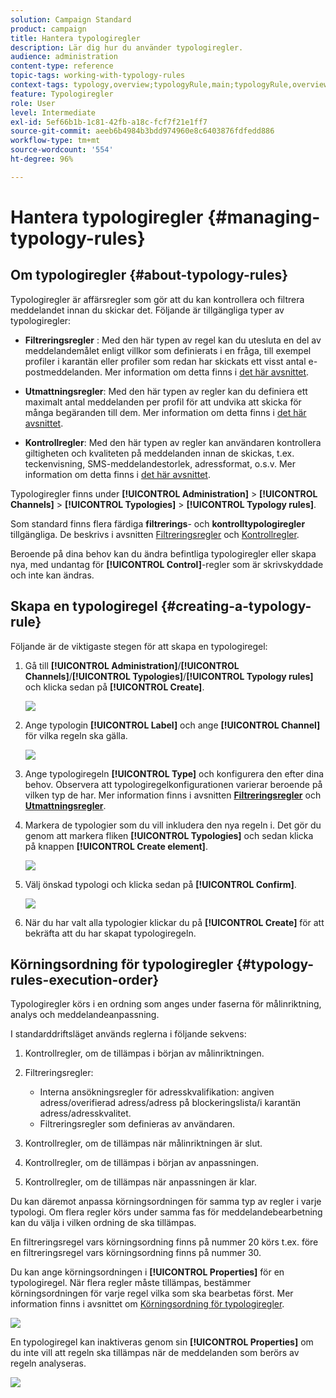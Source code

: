 ```yaml
---
solution: Campaign Standard
product: campaign
title: Hantera typologiregler
description: Lär dig hur du använder typologiregler.
audience: administration
content-type: reference
topic-tags: working-with-typology-rules
context-tags: typology,overview;typologyRule,main;typologyRule,overview
feature: Typologiregler
role: User
level: Intermediate
exl-id: 5ef66b1b-1c81-42fb-a18c-fcf7f21e1ff7
source-git-commit: aeeb6b4984b3bdd974960e8c6403876fdfedd886
workflow-type: tm+mt
source-wordcount: '554'
ht-degree: 96%

---
```


# Hantera typologiregler {#managing-typology-rules}

## Om typologiregler {#about-typology-rules}

Typologiregler är affärsregler som gör att du kan kontrollera och filtrera meddelandet innan du skickar det. Följande är tillgängliga typer av typologiregler:

* **Filtreringsregler** : Med den här typen av regel kan du utesluta en del av meddelandemålet enligt villkor som definierats i en fråga, till exempel profiler i karantän eller profiler som redan har skickats ett visst antal e-postmeddelanden. Mer information om detta finns i [det här avsnittet](../../sending/using/filtering-rules.md).

* **Utmattningsregler**: Med den här typen av regler kan du definiera ett maximalt antal meddelanden per profil för att undvika att skicka för många begäranden till dem. Mer information om detta finns i [det här avsnittet](../../sending/using/fatigue-rules.md).

* **Kontrollregler**: Med den här typen av regler kan användaren kontrollera giltigheten och kvaliteten på meddelanden innan de skickas, t.ex. teckenvisning, SMS-meddelandestorlek, adressformat, o.s.v. Mer information om detta finns i [det här avsnittet](../../sending/using/control-rules.md).

Typologiregler finns under **[!UICONTROL Administration]** > **[!UICONTROL Channels]** > **[!UICONTROL Typologies]** > **[!UICONTROL Typology rules]**.

Som standard finns flera färdiga **filtrerings**- och **kontrolltypologiregler** tillgängliga. De beskrivs i avsnitten [Filtreringsregler](../../sending/using/fatigue-rules.md) och [Kontrollregler](../../sending/using/control-rules.md).

Beroende på dina behov kan du ändra befintliga typologiregler eller skapa nya, med undantag för **[!UICONTROL Control]**-regler som är skrivskyddade och inte kan ändras.

## Skapa en typologiregel {#creating-a-typology-rule}

Följande är de viktigaste stegen för att skapa en typologiregel:

1. Gå till **[!UICONTROL Administration]**/**[!UICONTROL Channels]**/**[!UICONTROL Typologies]**/**[!UICONTROL Typology rules]** och klicka sedan på **[!UICONTROL Create]**.

   ![](assets/typology_create-rule.png)

1. Ange typologin **[!UICONTROL Label]** och ange **[!UICONTROL Channel]** för vilka regeln ska gälla.

   ![](assets/typology-rule-label.png)

1. Ange typologiregeln **[!UICONTROL Type]** och konfigurera den efter dina behov. Observera att typologiregelkonfigurationen varierar beroende på vilken typ de har. Mer information finns i avsnitten **[Filtreringsregler](../../sending/using/filtering-rules.md)** och **[Utmattningsregler](../../sending/using/fatigue-rules.md)**.

1. Markera de typologier som du vill inkludera den nya regeln i. Det gör du genom att markera fliken **[!UICONTROL Typologies]** och sedan klicka på knappen **[!UICONTROL Create element]**.

   ![](assets/typology-typologies-tab.png)

1. Välj önskad typologi och klicka sedan på **[!UICONTROL Confirm]**.

   ![](assets/typology-link.png)

1. När du har valt alla typologier klickar du på **[!UICONTROL Create]** för att bekräfta att du har skapat typologiregeln.

## Körningsordning för typologiregler {#typology-rules-execution-order}

Typologiregler körs i en ordning som anges under faserna för målinriktning, analys och meddelandeanpassning.

I standarddriftsläget används reglerna i följande sekvens:

1. Kontrollregler, om de tillämpas i början av målinriktningen.
1. Filtreringsregler:

   * Interna ansökningsregler för adresskvalifikation: angiven adress/overifierad adress/adress på blockeringslista/i karantän adress/adresskvalitet.
   * Filtreringsregler som definieras av användaren.

1. Kontrollregler, om de tillämpas när målinriktningen är slut.
1. Kontrollregler, om de tillämpas i början av anpassningen.
1. Kontrollregler, om de tillämpas när anpassningen är klar.

Du kan däremot anpassa körningsordningen för samma typ av regler i varje typologi. Om flera regler körs under samma fas för meddelandebearbetning kan du välja i vilken ordning de ska tillämpas.

En filtreringsregel vars körningsordning finns på nummer 20 körs t.ex. före en filtreringsregel vars körningsordning finns på nummer 30.

Du kan ange körningsordningen i **[!UICONTROL Properties]** för en typologiregel. När flera regler måste tillämpas, bestämmer körningsordningen för varje regel vilka som ska bearbetas först. Mer information finns i avsnittet om [Körningsordning för typologiregler](#typology-rules-execution-order).

![](assets/typology_rule-active.png)

En typologiregel kan inaktiveras genom sin **[!UICONTROL Properties]** om du inte vill att regeln ska tillämpas när de meddelanden som berörs av regeln analyseras.

![](assets/typology_rule-order.png)
